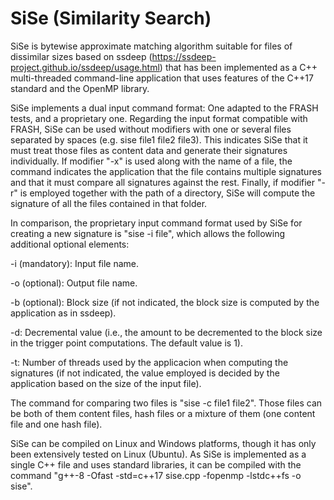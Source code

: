 # SiSe (Similarity Search)

SiSe is bytewise approximate matching algorithm suitable for files of dissimilar sizes based on ssdeep (https://ssdeep-project.github.io/ssdeep/usage.html) that has been implemented as a C++ multi-threaded command-line application that uses features of the C++17 standard and the OpenMP library. 

SiSe implements a dual input command format: One adapted to the FRASH tests, and a proprietary one. Regarding the input format compatible with FRASH, SiSe can be used without modifiers with one or several files separated by spaces (e.g. sise file1 file2 file3). This indicates SiSe that it must treat those files as content data and generate their signatures individually. If modifier "-x" is used along with the name of a file, the command indicates the application that the file contains multiple signatures and that it must compare all signatures against the rest. Finally, if  modifier "-r" is employed together with the path of a directory, SiSe will compute the signature of all the files contained in that folder.

In comparison, the proprietary input command format used by SiSe for creating a new signature is "sise -i file", which allows the following additional optional elements:

-i (mandatory): Input file name.

-o (optional): Output file name.

-b (optional): Block size (if not indicated, the block size is computed by the application as in ssdeep).

-d: Decremental value (i.e., the amount to be decremented to the block size in the trigger point computations. The default value is 1).

-t: Number of threads used by the applicacion when computing the signatures (if not indicated, the value employed is decided by the application based on the size of the input file).

The command for comparing two files is "sise -c file1 file2". Those files can be both of them content files, hash files or a mixture of them (one content file and one hash file).

SiSe can be compiled on Linux and Windows platforms, though it has only been extensively tested on Linux (Ubuntu). As SiSe is implemented as a single C++ file and uses standard libraries, it can be compiled with the command "g++-8 -Ofast -std=c++17 sise.cpp -fopenmp -lstdc++fs -o sise".
